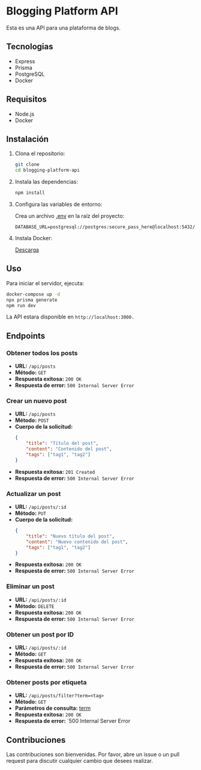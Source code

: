 
# Blogging Platform API
Esta es una API para una plataforma de blogs.

## Tecnologias
- Express
- Prisma
- PostgreSQL
- Docker

## Requisitos

- Node.js
- Docker

## Instalación

1. Clona el repositorio:

    ```sh
    git clone 
    cd blogging-platform-api
    ```

2. Instala las dependencias:

    ```sh
    npm install
    ```

3. Configura las variables de entorno:

    Crea un archivo [.env](http://_vscodecontentref_/0) en la raíz del proyecto:

    ```env
    DATABASE_URL=postgresql://postgres:secure_pass_here@localhost:5432/blogging_platform
    ```

4. Instala Docker:

    [Descarga](https://www.docker.com/products/docker-desktop/)


## Uso

Para iniciar el servidor, ejecuta:

```sh
docker-compose up -d 
npx prisma generate
npm run dev
```
La API estara disponible en `http://localhost:3000.`

## Endpoints

### Obtener todos los posts
- **URL:** `/api/posts`
- **Método:** `GET`
- **Respuesta exitosa:** `200 OK`
- **Respuesta de error:** `500 Internal Server Error`

### Crear un nuevo post
- **URL:** `/api/posts`
- **Método:** `POST`
- **Cuerpo de la solicitud:**
    ```json
    {
        "title": "Título del post",
        "content": "Contenido del post",
        "tags": ["tag1", "tag2"]
    }
    ```
- **Respuesta exitosa:** `201 Created`
- **Respuesta de error:** `500 Internal Server Error`

### Actualizar un post
- **URL:** `/api/posts/:id`
- **Método:** `PUT`
- **Cuerpo de la solicitud:**
    ```json
    {
        "title": "Nuevo título del post",
        "content": "Nuevo contenido del post",
        "tags": ["tag1", "tag2"]
    }
    ```
- **Respuesta exitosa:** `200 OK`
- **Respuesta de error:** `500 Internal Server Error`

### Eliminar un post
- **URL:** `/api/posts/:id`
- **Método:** `DELETE`
- **Respuesta exitosa:** `200 OK`
- **Respuesta de error:** `500 Internal Server Error`

### Obtener un post por ID
- **URL:** `/api/posts/:id`
- **Método:** `GET`
- **Respuesta exitosa:** `200 OK`
- **Respuesta de error:** `500 Internal Server Error`

### Obtener posts por etiqueta
- **URL:** `/api/posts/filter?term=<tag>`
- **Método:** `GET`
- **Parámetros de consulta:** [term](http://_vscodecontentref_/10)
- **Respuesta exitosa:** `200 OK`
- **Respuesta de error:** `500 Internal Server Error
## Contribuciones
Las contribuciones son bienvenidas. Por favor, abre un issue o un pull request para discutir cualquier cambio que desees realizar.

